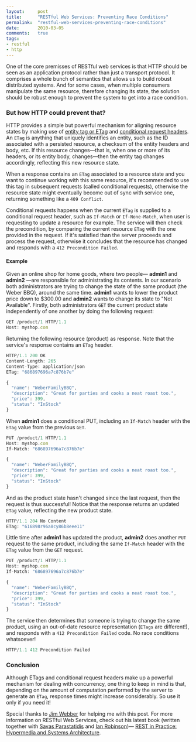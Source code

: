 ```yaml
---
layout:     post
title:      "RESTful Web Services: Preventing Race Conditions"
permalink:  "restful-web-services-preventing-race-conditions"
date:       2010-03-05
comments:   true
tags:
- restful
- http
---
```

One of the core premisses of RESTful web services is that HTTP should be seen as an application protocol rather than just a transport protocol. It comprises a whole bunch of semantics that allows us to build robust distributed systems. And for some cases, when multiple consumers manipulate the same resource, therefore changing its state, the solution should be robust enough to prevent the system to get into a race condition.

### But how HTTP could prevent that?

HTTP provides a simple but powerful mechanism for aligning resource states by making use of [entity tag or ETag](http://en.wikipedia.org/wiki/HTTP_ETag) and [conditional request headers](http://www.w3.org/Protocols/rfc2616/rfc2616-sec14.html). An ```ETag``` is anything that uniquely identifies an entity, such as the ID associated with a persisted resource, a checksum of the entity headers and body, etc. If this resource changes—that is, when one or more of its headers, or its entity body, changes—then the entity tag changes accordingly, reflecting this new resource state.

When a response contains an ```ETag``` associated to a resource state and you want to continue working with this same resource, it's recommended to use this tag in subsequent requests (called conditional requests), otherwise the resource state might eventually become out of sync with service one, returning something like a ```409 Conflict```.

Conditional requests happens when the current ```ETag``` is supplied to a conditional request header, such as ```If-Match``` or ```If-None-Match```, when user is requesting to update a resource for example. The service will then check the precondition, by comparing the current resource ```ETag``` with the one provided in the request. If it's satisfied than the server proceeds and process the request, otherwise it concludes that the resource has changed and responds with a ```412 Precondition Failed```.

#### Example

Given an online shop for home goods, where two people— **admin1** and **admin2** —are responsible for administrating its contents. In our scenario both administrators are trying to change the state of the same product (the Weber BBQ), around the same time. **admin1** wants to lower the product price down to $300.00 and **admin2** wants to change its state to "Not Available". Firstly, both administrators ```GET``` the current product state independently of one another by doing the following request:

```javascript
GET /product/1 HTTP/1.1
Host: myshop.com
```

Returning the following resource (product) as response. Note that the service's response contains an ```ETag``` header.

```javascript
HTTP/1.1 200 OK
Content-Length: 265
Content-Type: application/json
ETag: "686897696a7c876b7e"

{
  "name": "WeberFamilyBBQ",
  "description": "Great for parties and cooks a neat roast too.",
  "price": 399,
  "status": "InStock"
}
```

When **admin1** does a conditional PUT, including an ```If-Match``` header with the ```ETag``` value from the previous ```GET```.

```javascript
PUT /product/1 HTTP/1.1
Host: myshop.com
If-Match: "686897696a7c876b7e"

{
  "name": "WeberFamilyBBQ",
  "description": "Great for parties and cooks a neat roast too.",
  "price": 399,
  "status": "InStock"
}
```

And as the product state hasn't changed since the last request, then the request is thus successful! Notice that the response returns an updated ```ETag``` value, reflecting the new product state.

```javascript
HTTP/1.1 204 No Content
ETag: "616898r96a8cy86b8eee11"
```

Little time after **admin1** has updated the product, **admin2** does another ```PUT``` request to the same product, including the same ```If-Match``` header with the ```ETag``` value from the ```GET``` request.

```javascript
PUT /product/1 HTTP/1.1
Host: myshop.com
If-Match: "686897696a7c876b7e"

{
  "name": "WeberFamilyBBQ",
  "description": "Great for parties and cooks a neat roast too.",
  "price": 399,
  "status": "InStock"
}
```

The service then determines that someone is trying to change the same product, using an out-of-date resource representation (```ETags``` are different!), and responds with a ```412 Precondition Failed``` code. No race conditions whatsoever!

```javascript
HTTP/1.1 412 Precondition Failed
```

### Conclusion

Although ETags and conditional request headers make up a powerful mechanism for dealing with concurrency, one thing to keep in mind is that, depending on the amount of computation performed by the server to generate an ```ETag```, response times might increase considerably. So use it only if you need it!

Special thanks to [Jim Webber](http://jim.webber.name) for helping me with this post. For more information on RESTful Web Services, check out his latest book (written together with [Savas Parastatidis](http://savas.me) and [Ian Robinson](http://iansrobinson.com))— [REST in Practice: Hypermedia and Systems Architecture](http://www.amazon.com/gp/product/0596805829).
